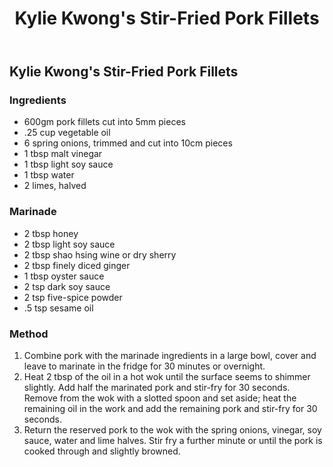 ﻿---
title: '# Kylie Kwong''s Stir-Fried Pork Fillets'
---
## Kylie Kwong's Stir-Fried Pork Fillets


### Ingredients

- 600gm pork fillets cut into 5mm pieces
- .25 cup vegetable oil
- 6 spring onions, trimmed and cut into 10cm pieces
- 1 tbsp malt vinegar
- 1 tbsp light soy sauce
- 1 tbsp water
- 2 limes, halved

### Marinade

- 2 tbsp honey
- 2 tbsp light soy sauce
- 2 tbsp shao hsing wine or dry sherry
- 2 tbsp finely diced ginger
- 1 tbsp oyster sauce
- 2 tsp dark soy sauce
- 2 tsp five-spice powder
- .5 tsp sesame oil

### Method

1. Combine pork with the marinade ingredients in a large bowl, cover and leave to marinate in the fridge for 30 minutes or overnight.
2. Heat 2 tbsp of the oil in a hot wok until the surface seems to shimmer slightly. Add half the marinated pork and stir-fry for 30 seconds. Remove from the wok with a slotted spoon and set aside; heat the remaining oil in the work and add the remaining pork and stir-fry for 30 seconds.
3. Return the reserved pork to the wok with the spring onions, vinegar, soy sauce, water and lime halves. Stir fry a further minute or until the pork is cooked through and slightly browned.